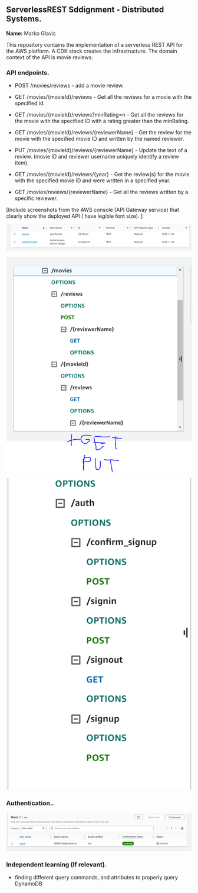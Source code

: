 ## ServerlessREST Sddignment - Distributed Systems.

__Name:__ Marko Glavic

This repository contains the implementation of a serverless REST API for the AWS platform. A CDK stack creates the infrastructure. The domain context of the API is movie reviews.

### API endpoints.

 
+ POST /movies/reviews - add a movie review.

+ GET /movies/{movieId}/reviews - Get all the reviews for a movie with the specified id.

+ GET /movies/{movieId}/reviews?minRating=n - Get all the reviews for the movie with the specified ID with a rating greater than the minRating.

+ GET /movies/{movieId}/reviews/{reviewerName} - Get the review for the movie with the specified movie ID and written by the named reviewer.

+ PUT /movies/{movieId}/reviews/{reviewerName} - Update the text of a review. (movie ID and reviewer username uniquely identify a review item).

+ GET /movies/{movieId}/reviews/{year} - Get the review(s) for the movie with the specified movie ID and were written in a specified year.

+ GET /movies/reviews/{reviewerName} - Get all the reviews written by a specific reviewer.

[Include screenshots from the AWS console (API Gateway service) that clearly show the deployed API ( have legible font size). ]

![](./images/apis.PNG)

![](./images/api2.PNG)

![](./images/api1.PNG)

### Authentication..

![](./images/userA.PNG)

### Independent learning (If relevant).

+ finding different query commands, and attributes to properly query DynamoDB
